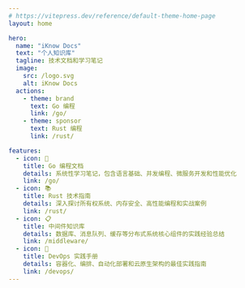 ```yaml
---
# https://vitepress.dev/reference/default-theme-home-page
layout: home

hero:
  name: "iKnow Docs"
  text: "个人知识库"
  tagline: 技术文档和学习笔记
  image:
    src: /logo.svg
    alt: iKnow Docs
  actions:
    - theme: brand
      text: Go 编程
      link: /go/
    - theme: sponsor
      text: Rust 编程
      link: /rust/

features:
  - icon: 📖
    title: Go 编程文档
    details: 系统性学习笔记，包含语言基础、并发编程、微服务开发和性能优化
    link: /go/
  - icon: 📚
    title: Rust 技术指南
    details: 深入探讨所有权系统、内存安全、高性能编程和实战案例
    link: /rust/
  - icon: 📋
    title: 中间件知识库
    details: 数据库、消息队列、缓存等分布式系统核心组件的实践经验总结
    link: /middleware/
  - icon: 📓
    title: DevOps 实践手册
    details: 容器化、编排、自动化部署和云原生架构的最佳实践指南
    link: /devops/
---
```

